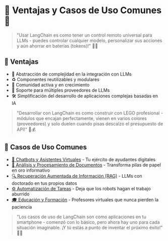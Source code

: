 # 💪 Ventajas y Casos de Uso Comunes 🌟

> "Usar LangChain es como tener un control remoto universal para LLMs - puedes controlar cualquier modelo, personalizar sus acciones y aún ahorrar en baterías (tokens)!" 📱✨

## 🚀 Ventajas
- 🧩 Abstracción de complejidad en la integración con LLMs
- ♻️ Componentes reutilizables y modulares
- 👥 Comunidad activa y en crecimiento
- 🔄 Soporte para múltiples proveedores de LLMs
- 🛠️ Simplificación del desarrollo de aplicaciones complejas basadas en IA

> "Desarrollar con LangChain es como construir con LEGO profesional - módulos que encajan perfectamente, vienen en varios colores (proveedores) y solo duelen cuando pisas descalzo el presupuesto de API!" 🧱💰

## 🎯 Casos de Uso Comunes

- [🤖 Chatbots y Asistentes Virtuales](./chatbots.md) - Tu ejército de ayudantes digitales
- [📄 Análisis y Procesamiento de Documentos](./documentos.md) - Transforma pilas de papel en oro informativo
- [🔍 Recuperación Aumentada de Información (RAG)](./rag.md) - LLMs con doctorado en tus propios datos
- [⚙️ Automatización de Tareas](./automatizacion.md) - Deja que los robots hagan el trabajo aburrido
- [🎓 Educación y Formación](./educacion.md) - Profesores virtuales que nunca pierden la paciencia

> "Los casos de uso de LangChain son como aplicaciones en tu smartphone - comenzó con lo básico, pero ahora hay uno para cada situación imaginable. ¡Y tú estás a punto de inventar el próximo éxito!" 📱💡